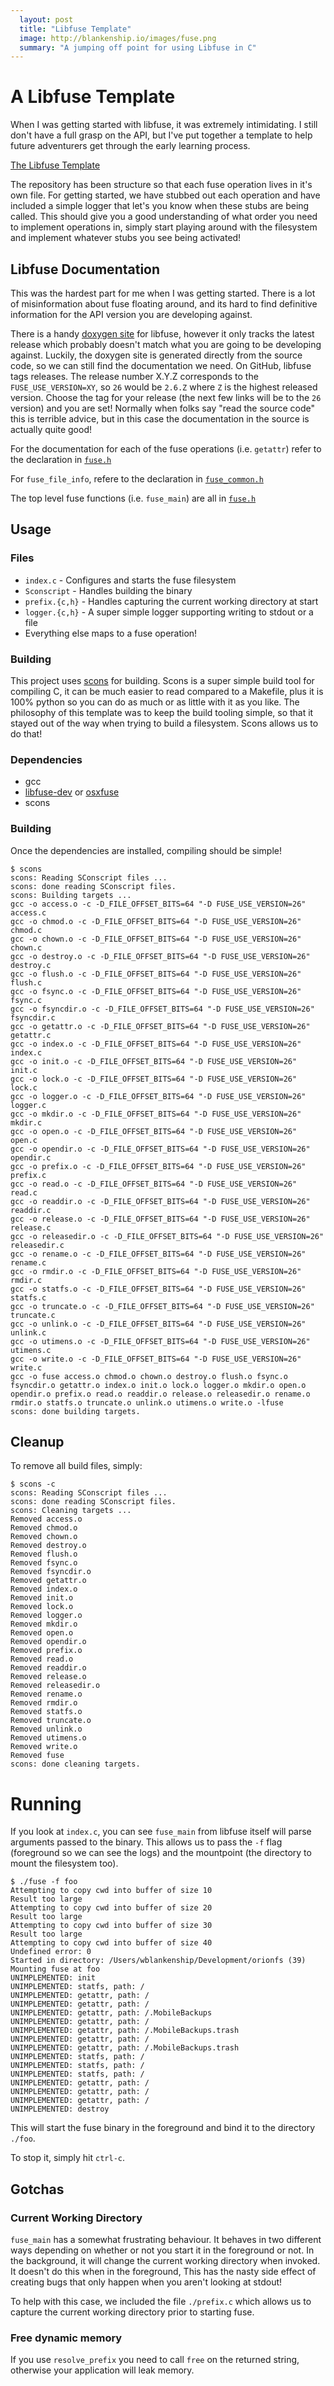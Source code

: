 ```yaml
---
  layout: post
  title: "Libfuse Template"
  image: http://blankenship.io/images/fuse.png
  summary: "A jumping off point for using Libfuse in C"
---
```


A Libfuse Template
==================

When I was getting started with libfuse, it was extremely intimidating. I still don't have a full grasp on the API, but I've put together a template to help future adventurers get through the early learning process.

[The Libfuse Template](https://github.com/retrohacker/libfuse-template)

The repository has been structure so that each fuse operation lives in it's own
file. For getting started, we have stubbed out each operation and have included
a simple logger that let's you know when these stubs are being called. This
should give you a good understanding of what order you need to implement
operations in, simply start playing around with the filesystem and implement
whatever stubs you see being activated!

## Libfuse Documentation

This was the hardest part for me when I was getting started. There is a lot of misinformation about fuse floating around, and its hard to find definitive information for the API version you are developing against.

There is a handy [doxygen
site](http://libfuse.github.io/doxygen/include_2fuse_8h.html) for libfuse,
however it only tracks the latest release which probably doesn't match what you
are going to be developing against. Luckily, the doxygen site is generated
directly from the source code, so we can still find the documentation we need.
On GitHub, libfuse tags releases. The release number X.Y.Z corresponds to the
`FUSE_USE_VERSION=XY`, so `26` would be `2.6.Z` where `Z` is the highest
released version. Choose the tag for your release (the next few links will be
to the `26` version) and you are set! Normally when folks say "read the source
code" this is terrible advice, but in this case the documentation in the source
is actually quite good!

For the documentation for each of the fuse operations (i.e. `getattr`) refer to
the declaration in
[`fuse.h`](https://github.com/libfuse/libfuse/blob/fuse_2_6_5/include/fuse.h#L299)

For `fuse_file_info`, refere to the declaration in
[`fuse_common.h`](https://github.com/libfuse/libfuse/blob/fuse_2_6_5/include/fuse_common.h#L37)

The top level fuse functions (i.e. `fuse_main`) are all in [`fuse.h`](https://github.com/libfuse/libfuse/blob/fuse_2_6_5/include/fuse.h)

## Usage

### Files

* `index.c` - Configures and starts the fuse filesystem
* `Sconscript` - Handles building the binary
* `prefix.{c,h}` - Handles capturing the current working directory at start
* `logger.{c,h}` - A super simple logger supporting writing to stdout or a file
* Everything else maps to a fuse operation!

### Building

This project uses [scons](http://scons.org/) for building. Scons is a super
simple build tool for compiling C, it can be much easier to read compared to a
Makefile, plus it is 100% python so you can do as much or as little with it as
you like. The philosophy of this template was to keep the build tooling simple,
so that it stayed out of the way when trying to build a filesystem. Scons
allows us to do that!

### Dependencies

* gcc
* [libfuse-dev](https://packages.debian.org/wheezy/libfuse-dev) or [osxfuse](https://osxfuse.github.io/)
* scons

### Building

Once the dependencies are installed, compiling should be simple!

```text
$ scons
scons: Reading SConscript files ...
scons: done reading SConscript files.
scons: Building targets ...
gcc -o access.o -c -D_FILE_OFFSET_BITS=64 "-D FUSE_USE_VERSION=26" access.c
gcc -o chmod.o -c -D_FILE_OFFSET_BITS=64 "-D FUSE_USE_VERSION=26" chmod.c
gcc -o chown.o -c -D_FILE_OFFSET_BITS=64 "-D FUSE_USE_VERSION=26" chown.c
gcc -o destroy.o -c -D_FILE_OFFSET_BITS=64 "-D FUSE_USE_VERSION=26" destroy.c
gcc -o flush.o -c -D_FILE_OFFSET_BITS=64 "-D FUSE_USE_VERSION=26" flush.c
gcc -o fsync.o -c -D_FILE_OFFSET_BITS=64 "-D FUSE_USE_VERSION=26" fsync.c
gcc -o fsyncdir.o -c -D_FILE_OFFSET_BITS=64 "-D FUSE_USE_VERSION=26" fsyncdir.c
gcc -o getattr.o -c -D_FILE_OFFSET_BITS=64 "-D FUSE_USE_VERSION=26" getattr.c
gcc -o index.o -c -D_FILE_OFFSET_BITS=64 "-D FUSE_USE_VERSION=26" index.c
gcc -o init.o -c -D_FILE_OFFSET_BITS=64 "-D FUSE_USE_VERSION=26" init.c
gcc -o lock.o -c -D_FILE_OFFSET_BITS=64 "-D FUSE_USE_VERSION=26" lock.c
gcc -o logger.o -c -D_FILE_OFFSET_BITS=64 "-D FUSE_USE_VERSION=26" logger.c
gcc -o mkdir.o -c -D_FILE_OFFSET_BITS=64 "-D FUSE_USE_VERSION=26" mkdir.c
gcc -o open.o -c -D_FILE_OFFSET_BITS=64 "-D FUSE_USE_VERSION=26" open.c
gcc -o opendir.o -c -D_FILE_OFFSET_BITS=64 "-D FUSE_USE_VERSION=26" opendir.c
gcc -o prefix.o -c -D_FILE_OFFSET_BITS=64 "-D FUSE_USE_VERSION=26" prefix.c
gcc -o read.o -c -D_FILE_OFFSET_BITS=64 "-D FUSE_USE_VERSION=26" read.c
gcc -o readdir.o -c -D_FILE_OFFSET_BITS=64 "-D FUSE_USE_VERSION=26" readdir.c
gcc -o release.o -c -D_FILE_OFFSET_BITS=64 "-D FUSE_USE_VERSION=26" release.c
gcc -o releasedir.o -c -D_FILE_OFFSET_BITS=64 "-D FUSE_USE_VERSION=26" releasedir.c
gcc -o rename.o -c -D_FILE_OFFSET_BITS=64 "-D FUSE_USE_VERSION=26" rename.c
gcc -o rmdir.o -c -D_FILE_OFFSET_BITS=64 "-D FUSE_USE_VERSION=26" rmdir.c
gcc -o statfs.o -c -D_FILE_OFFSET_BITS=64 "-D FUSE_USE_VERSION=26" statfs.c
gcc -o truncate.o -c -D_FILE_OFFSET_BITS=64 "-D FUSE_USE_VERSION=26" truncate.c
gcc -o unlink.o -c -D_FILE_OFFSET_BITS=64 "-D FUSE_USE_VERSION=26" unlink.c
gcc -o utimens.o -c -D_FILE_OFFSET_BITS=64 "-D FUSE_USE_VERSION=26" utimens.c
gcc -o write.o -c -D_FILE_OFFSET_BITS=64 "-D FUSE_USE_VERSION=26" write.c
gcc -o fuse access.o chmod.o chown.o destroy.o flush.o fsync.o fsyncdir.o getattr.o index.o init.o lock.o logger.o mkdir.o open.o opendir.o prefix.o read.o readdir.o release.o releasedir.o rename.o rmdir.o statfs.o truncate.o unlink.o utimens.o write.o -lfuse
scons: done building targets.
```

## Cleanup

To remove all build files, simply:

```text
$ scons -c
scons: Reading SConscript files ...
scons: done reading SConscript files.
scons: Cleaning targets ...
Removed access.o
Removed chmod.o
Removed chown.o
Removed destroy.o
Removed flush.o
Removed fsync.o
Removed fsyncdir.o
Removed getattr.o
Removed index.o
Removed init.o
Removed lock.o
Removed logger.o
Removed mkdir.o
Removed open.o
Removed opendir.o
Removed prefix.o
Removed read.o
Removed readdir.o
Removed release.o
Removed releasedir.o
Removed rename.o
Removed rmdir.o
Removed statfs.o
Removed truncate.o
Removed unlink.o
Removed utimens.o
Removed write.o
Removed fuse
scons: done cleaning targets.
```

# Running

If you look at `index.c`, you can see `fuse_main` from libfuse itself will
parse arguments passed to the binary. This allows us to pass the `-f` flag
(foreground so we can see the logs) and the mountpoint (the directory to mount
the filesystem too).

```text
$ ./fuse -f foo
Attempting to copy cwd into buffer of size 10
Result too large
Attempting to copy cwd into buffer of size 20
Result too large
Attempting to copy cwd into buffer of size 30
Result too large
Attempting to copy cwd into buffer of size 40
Undefined error: 0
Started in directory: /Users/wblankenship/Development/orionfs (39)
Mounting fuse at foo
UNIMPLEMENTED: init
UNIMPLEMENTED: statfs, path: /
UNIMPLEMENTED: getattr, path: /
UNIMPLEMENTED: getattr, path: /
UNIMPLEMENTED: getattr, path: /.MobileBackups
UNIMPLEMENTED: getattr, path: /
UNIMPLEMENTED: getattr, path: /.MobileBackups.trash
UNIMPLEMENTED: getattr, path: /
UNIMPLEMENTED: getattr, path: /.MobileBackups.trash
UNIMPLEMENTED: statfs, path: /
UNIMPLEMENTED: statfs, path: /
UNIMPLEMENTED: statfs, path: /
UNIMPLEMENTED: getattr, path: /
UNIMPLEMENTED: getattr, path: /
UNIMPLEMENTED: getattr, path: /
UNIMPLEMENTED: destroy
```

This will start the fuse binary in the foreground and bind it to the directory
`./foo`.

To stop it, simply hit `ctrl-c`.

## Gotchas

### Current Working Directory

`fuse_main` has a somewhat frustrating behaviour. It behaves in two different
ways depending on whether or not you start it in the foreground or not. In the
background, it will change the current working directory when invoked. It
doesn't do this when in the foreground, This has the nasty side effect of
creating bugs that only happen when you aren't looking at stdout!

To help with this case, we included the file `./prefix.c` which allows us to
capture the current working directory prior to starting fuse.

### Free dynamic memory

If you use `resolve_prefix` you need to call `free` on the returned string, otherwise your application will leak memory.

